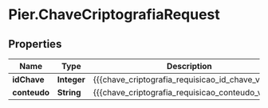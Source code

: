 # Pier.ChaveCriptografiaRequest

## Properties
Name | Type | Description | Notes
------------ | ------------- | ------------- | -------------
**idChave** | **Integer** | {{{chave_criptografia_requisicao_id_chave_valor}}} | 
**conteudo** | **String** | {{{chave_criptografia_requisicao_conteudo_valor}}} | 


